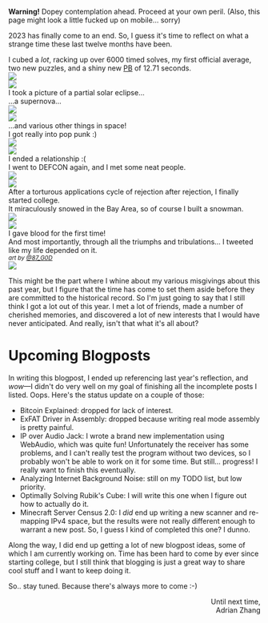 <aside class="warning">

<b>Warning!</b> Dopey contemplation ahead. Proceed at your own peril. (Also, this page might look a little fucked up on mobile&hellip; sorry)

</aside>

2023 has finally come to an end. So, I guess it's time to reflect on what a strange time these last twelve months have been.

<div class="highlights">
    <div class="left">
        <div><span>I cubed a <i>lot</i>, racking up over 6000 timed solves, my first official average, two new puzzles, and a shiny new <a href="https://bithole.dev/cubing.html">PB</a> of 12.71 seconds.</span></div>
        <img src="cube.jpg">
    </div>
    <div class="right">
        <img src="eclipse.jpg">
        <div><span>I took a picture of a partial solar eclipse&hellip;</span></div>
    </div>
    <div class="left">
        <div><span>&hellip;a supernova&hellip;<span></div>
        <img src="supernova.png">
    </div>
    <div class="right">
        <img src="space.jpg">
        <div><span>&hellip;and various other things in space!</span></div>
    </div>
    <div class="left">
        <div><span>I got really into pop punk :)</span></div>
        <img src="albums.png">
    </div>
    <div class="right">
        <img src="heartbreak.png">
        <div><span>I ended a relationship :(</span></div>
    </div>
    <div class="left">
        <div><span>I went to DEFCON again, and I met some neat people.</span></div>
        <img src="defcon-crew.png">
    </div>
    <div class="right">
        <img src="college.jpg">
        <div><span>After a torturous applications cycle of rejection after rejection, I finally started college.</span></div>
    </div>
    <div class="left">
        <div><span>It miraculously snowed in the Bay Area, so of course I built a snowman.</span></div>
        <img src="snowman.jpg">
    </div>
    <div class="right">
        <img src="blood.jpg">
        <div><span>I gave blood for the first time!</span></div>
    </div>
    <div class="left">
        <div><span>And most importantly, through all the triumphs and tribulations&hellip; I tweeted like my life depended on it.<br><sup><i>art by <a href="https://twitter.com/87_G0D/status/1685936477967196160">@87_G0D</a></i></sup></span></div>
        <img src="twitter.png">
    </div>
</div>

This might be the part where I whine about my various misgivings about this past year, but I figure that the time has come to set them aside before they are committed to the historical record. So I'm just going to say that I still think I got a lot out of this year. I met a lot of friends, made a number of cherished memories, and discovered a lot of new interests that I would have never anticipated. And really, isn't that what it's all about?

# Upcoming Blogposts

In writing this blogpost, I ended up referencing last year's reflection, and *wow*&mdash;I didn't do very well on my goal of finishing all the incomplete posts I listed. Oops. Here's the status update on a couple of those:

* Bitcoin Explained: dropped for lack of interest.
* ExFAT Driver in Assembly: dropped because writing real mode assembly is pretty painful.
* IP over Audio Jack: I wrote a brand new implementation using WebAudio, which was quite fun! Unfortunately the receiver has some problems, and I can't really test the program without two devices, so I probably won't be able to work on it for some time. But still&hellip; progress! I really want to finish this eventually.
* Analyzing Internet Background Noise: still on my TODO list, but low priority. 
* Optimally Solving Rubik's Cube: I will write this one when I figure out how to actually do it. 
* Minecraft Server Census 2.0: I *did* end up writing a new scanner and re-mapping IPv4 space, but the results were not really different enough to warrant a new post. So, I guess I kind of completed this one? I dunno.

Along the way, I did end up getting a lot of new blogpost ideas, some of which I am currently working on. Time has been hard to come by ever since starting college, but I still think that blogging is just a great way to share cool stuff and I want to keep doing it.

So.. stay tuned. Because there's always more to come :-)

<p style="text-align: right">
Until next time,<br>
Adrian Zhang
</p>